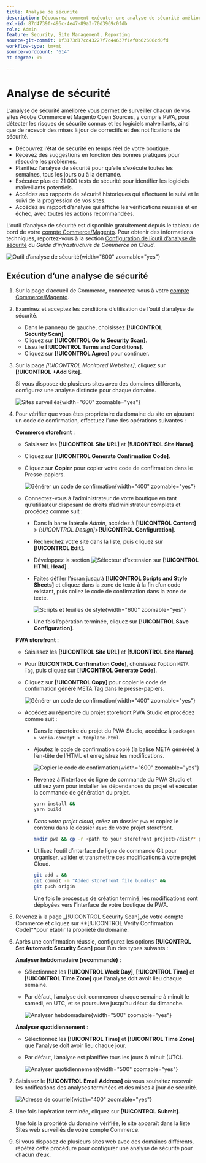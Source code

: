 ```yaml
---
title: Analyse de sécurité
description: Découvrez comment exécuter une analyse de sécurité améliorée et surveiller chacun de vos sites Adobe Commerce et Magento Open Source.
exl-id: 87d4739f-496c-4e47-89a3-70d3969c0fdb
role: Admin
feature: Security, Site Management, Reporting
source-git-commit: 1f3173d17cc43227f7d44637f1ef0b62606cd0fd
workflow-type: tm+mt
source-wordcount: '614'
ht-degree: 0%

---
```


# Analyse de sécurité

L’analyse de sécurité améliorée vous permet de surveiller chacun de vos sites Adobe Commerce et Magento Open Sources, y compris PWA, pour détecter les risques de sécurité connus et les logiciels malveillants, ainsi que de recevoir des mises à jour de correctifs et des notifications de sécurité.

- Découvrez l’état de sécurité en temps réel de votre boutique.
- Recevez des suggestions en fonction des bonnes pratiques pour résoudre les problèmes.
- Planifiez l’analyse de sécurité pour qu’elle s’exécute toutes les semaines, tous les jours ou à la demande.
- Exécutez plus de 21 000 tests de sécurité pour identifier les logiciels malveillants potentiels.
- Accédez aux rapports de sécurité historiques qui effectuent le suivi et le suivi de la progression de vos sites.
- Accédez au rapport d’analyse qui affiche les vérifications réussies et en échec, avec toutes les actions recommandées.

L’outil d’analyse de sécurité est disponible gratuitement depuis le tableau de bord de votre [compte Commerce/Magento](../getting-started/commerce-account-create.md). Pour obtenir des informations techniques, reportez-vous à la section [Configuration de l’outil d’analyse de sécurité](https://experienceleague.adobe.com/docs/commerce-cloud-service/user-guide/launch/overview.html#set-up-the-security-scan-tool) du _Guide d’infrastructure de Commerce on Cloud_.

![Outil d’analyse de sécurité](./assets/magento-security-scan.png){width="600" zoomable="yes"}

## Exécution d’une analyse de sécurité

1. Sur la page d’accueil de Commerce, connectez-vous à votre [compte Commerce/Magento](../getting-started/commerce-account-create.md).

1. Examinez et acceptez les conditions d’utilisation de l’outil d’analyse de sécurité.

   - Dans le panneau de gauche, choisissez **[!UICONTROL Security Scan]**.
   - Cliquez sur **[!UICONTROL Go to Security Scan]**.
   - Lisez le **[!UICONTROL Terms and Conditions]**.
   - Cliquez sur **[!UICONTROL Agree]** pour continuer.

1. Sur la page _[!UICONTROL Monitored Websites]_, cliquez sur **[!UICONTROL +Add Site]**.

   Si vous disposez de plusieurs sites avec des domaines différents, configurez une analyse distincte pour chaque domaine.

   ![Sites surveillés](./assets/monitored-website.png){width="600" zoomable="yes"}

1. Pour vérifier que vous êtes propriétaire du domaine du site en ajoutant un code de confirmation, effectuez l’une des opérations suivantes :

   **Commerce storefront** :

   - Saisissez les **[!UICONTROL Site URL]** et **[!UICONTROL Site Name]**.
   - Cliquez sur **[!UICONTROL Generate Confirmation Code]**.
   - Cliquez sur **Copier** pour copier votre code de confirmation dans le Presse-papiers.

     ![Générer un code de confirmation](./assets/scan-site1.png){width="400" zoomable="yes"}

   - Connectez-vous à l’administrateur de votre boutique en tant qu’utilisateur disposant de droits d’administrateur complets et procédez comme suit :

      - Dans la barre latérale _Admin_, accédez à **[!UICONTROL Content]** > _[!UICONTROL Design]_>**[!UICONTROL Configuration]**.
      - Recherchez votre site dans la liste, puis cliquez sur **[!UICONTROL Edit]**.
      - Développez la section ![Sélecteur d’extension](../assets/icon-display-expand.png) sur **[!UICONTROL HTML Head]** .
      - Faites défiler l’écran jusqu’à **[!UICONTROL Scripts and Style Sheets]** et cliquez dans la zone de texte à la fin d’un code existant, puis collez le code de confirmation dans la zone de texte.

        ![Scripts et feuilles de style](./assets/scan-paste-code.png){width="600" zoomable="yes"}

      - Une fois l’opération terminée, cliquez sur **[!UICONTROL Save Configuration]**.

   **PWA storefront** :

   - Saisissez les **[!UICONTROL Site URL]** et **[!UICONTROL Site Name]**.

   - Pour **[!UICONTROL Confirmation Code]**, choisissez l’option `META Tag`, puis cliquez sur **[!UICONTROL Generate Code]**.

   - Cliquez sur **[!UICONTROL Copy]** pour copier le code de confirmation généré META Tag dans le presse-papiers.

     ![Générer un code de confirmation](./assets/scan-site2.png){width="400" zoomable="yes"}

   - Accédez au répertoire du projet storefront PWA Studio et procédez comme suit :

      - Dans le répertoire du projet du PWA Studio, accédez à `packages > venia-concept > template.html`.
      - Ajoutez le code de confirmation copié (la balise META générée) à l’en-tête de l’HTML et enregistrez les modifications.

        ![Copier le code de confirmation](./assets/code-pwa.png){width="600" zoomable="yes"}

      - Revenez à l’interface de ligne de commande du PWA Studio et utilisez yarn pour installer les dépendances du projet et exécuter la commande de génération du projet.

        ```sh
        yarn install &&
        yarn build
        ```

      - *Dans votre projet cloud*, créez un dossier `pwa` et copiez le contenu dans le dossier `dist` de votre projet storefront.

        ```sh
        mkdir pwa && cp -r <path to your storefront project>/dist/* pwa
        ```

      - Utilisez l’outil d’interface de ligne de commande Git pour organiser, valider et transmettre ces modifications à votre projet Cloud.

        ```sh
        git add . &&
        git commit -m "Added storefront file bundles" &&
        git push origin
        ```

        Une fois le processus de création terminé, les modifications sont déployées vers l’interface de votre boutique de PWA.

1. Revenez à la page _[!UICONTROL Security Scan]_de votre compte Commerce et cliquez sur **[!UICONTROL Verify Confirmation Code]**pour établir la propriété du domaine.

1. Après une confirmation réussie, configurez les options **[!UICONTROL Set Automatic Security Scan]** pour l’un des types suivants :

   **Analyser hebdomadaire (recommandé)** :

   - Sélectionnez les **[!UICONTROL Week Day]**, **[!UICONTROL Time]** et **[!UICONTROL Time Zone]** que l&#39;analyse doit avoir lieu chaque semaine.
   - Par défaut, l’analyse doit commencer chaque semaine à minuit le samedi, en UTC, et se poursuivre jusqu’au début du dimanche.

     ![Analyser hebdomadaire](./assets/scan-weekly.png){width="500" zoomable="yes"}

   **Analyser quotidiennement** :

   - Sélectionnez les **[!UICONTROL Time]** et **[!UICONTROL Time Zone]** que l&#39;analyse doit avoir lieu chaque jour.
   - Par défaut, l’analyse est planifiée tous les jours à minuit (UTC).

     ![Analyser quotidiennement](./assets/scan-daily.png){width="500" zoomable="yes"}

1. Saisissez le **[!UICONTROL Email Address]** où vous souhaitez recevoir les notifications des analyses terminées et des mises à jour de sécurité.

   ![Adresse de courriel](./assets/scan-notification-email.png){width="400" zoomable="yes"}

1. Une fois l’opération terminée, cliquez sur **[!UICONTROL Submit]**.

   Une fois la propriété du domaine vérifiée, le site apparaît dans la liste Sites web surveillés de votre compte Commerce.

1. Si vous disposez de plusieurs sites web avec des domaines différents, répétez cette procédure pour configurer une analyse de sécurité pour chacun d’eux.
